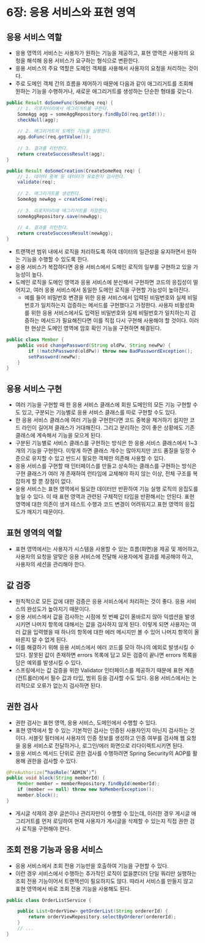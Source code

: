 # 6장: 응용 서비스와 표현 영역

## 응용 서비스 역할

* 응용 영역의 서비스는 사용자가 원하는 기능을 제공하고, 표현 영역은 사용자의 요청을 해석해 응용 서비스가 요구하는 형식으로 변환한다.
* 응용 서비스의 주요 역할은 도메인 객체를 사용해서 사용자의 요청을 처리하는 것이다.
* 주로 도메인 객체 간의 흐름을 제어하기 때문에 다음과 같이 애그리거트를 조회해 원하는 기능을 수행하거나, 새로운 애그리거트를 생성하는 단순한 형태를 갖는다.

```java
public Result doSomeFunc(SomeReq req) {
	// 1. 리포지터리에서 애그리거트를 구한다.
	SomeAgg agg = someAggRepository.findById(req.getId());
	checkNull(agg);
	
	// 2. 애그리거트의 도메인 기능을 실행한다.
	agg.doFunc(req.getValue());
	
	// 3. 결과를 리턴한다.
	return createSuccessResult(agg);
}
```

```java
public Result doSomeCreation(CreateSomeReq req) {
	// 1. 데이터 중복 등 데이터가 유효한지 검사한다.
	validate(req);
	
	// 2. 애그리거트를 생성한다.
	SomeAgg newAgg = createSome(req);
	
	// 3. 리포지터리에 애그리거트를 저장한다.
	someAggRepository.save(newAgg);
	
	// 4. 결과를 리턴한다.
	return createSuccessResult(newAgg);
}
```

* 트랜잭션 범위 내에서 로직을 처리하도록 하여 데이터의 일관성을 유지하면서 원하는 기능을 수행할 수 있도록 한다.
* 응용 서비스가 복잡하다면 응용 서비스에서 도메인 로직의 일부를 구현하고 있을 가능성이 높다.
* 도메인 로직을 도메인 영역과 응용 서비스에 분산해서 구현하면 코드의 응집성이 떨어지고, 여러 응용 서비스에서 동일한 도메인 로직을 구현할 가능성이 높아진다.
  * 예를 들어 비밀번호 변경을 위한 응용 서비스에서 입력된 비밀번호와 실제 비밀번호가 일치하는지 검증하는 메서드를 구현했다고 가정한다. 사용자 비활성화를 위한 응용 서비스에서도 입력된 비밀번호와 실제 비밀번호가 일치하는지 검증하는 메서드가 필요해진다면 이를 직접 다시 구현해 사용해야 할 것이다. 이러한 현상은 도메인 영역에 암호 확인 기능을 구현하면 해결된다.

```java
public class Member {
	public void changePassword(String oldPw, String newPw) {
		if (!matchPassword(oldPw)) throw new BadPasswordException();
		setPassword(newPw);
	}
}
```

## 응용 서비스 구현

* 여러 기능을 구현할 때 한 응용 서비스 클래스에 회원 도메인의 모든 기능 구현할 수도 있고, 구분되는 기능별로 응용 서비스 클래스를 따로 구현할 수도 있다.
* 한 응용 서비스 클래스에 여러 기능을 구현한다면 코드 중복을 제거하기 쉽지만 코드 라인이 길어져 클래스가 거대해진다. 그리고 분리하는 것이 좋은 상황에도 기존 클래스에 계속해서 기능을 모으게 된다.
* 구분된 기능별로 서비스 클래스를 구현하는 방식은 한 응용 서비스 클래스에서 1\~3개의 기능을 구현한다. 이렇게 하면 클래스 개수는 많아지지만 코드 품질을 일정 수준으로 유지할 수 있고 반드시 필요한 객체만 의존해 사용할 수 있다.
* 응용 서비스를 구현할 때 인터페이스를 만들고 상속하는 클래스를 구현하는 방식은 구현 클래스가 여러 개 존재하여 런타임에 교체해야 하지 않는 이상, 전체 구조를 복잡하게 할 뿐 장점이 없다.
* 응용 서비스는 표현 영역에서 필요한 데이터만 반환하여 기능 실행 로직의 응집도를 높일 수 있다. 이 때 표현 영역과 관련된 구체적인 타입을 반환해서는 안된다. 표현 영역에 대한 의존이 생겨 테스트 수행과 코드 변경이 어려워지고 표현 영역의 응집도가 깨지기 때문이다.

## 표현 영역의 역할

* 표현 영역에서는 사용자가 시스템을 사용할 수 있는 흐름(화면)을 제공 및 제어하고, 사용자의 요청을 알맞은 응용 서비스에 전달해 사용자에게 결과를 제공해야 하고, 사용자의 세션을 관리해야 한다.

## 값 검증

* 원칙적으로 모든 값에 대한 검증은 응용 서비스에서 처리하는 것이 좋다. 응용 서비스의 완성도가 높아지기 때문이다.
* 응용 서비스에서 값을 검사하는 시점에 첫 번째 값이 올바르지 않아 익셉션을 발생시키면 나머지 항목에 대해서는 값을 검사하지 않게 된다. 이렇게 되면 사용자는 여러 값을 입력했을 때 하나의 항목에 대한 에러 메시지만 볼 수 있어 나머지 항목이 올바른지 알 수 없게 된다.
* 이를 해결하기 위해 응용 서비스에서 에러 코드를 모아 하나의 예외로 발생시킬 수 있다. 잘못된 값이 존재하면 errors 목록에 담고 모든 검증이 끝나면 errors 목록을 담은 예외를 발생시킬 수 있다.
* 스프링에서는 값 검증을 위한 Validator 인터페이스를 제공하기 때문에 표현 계층(컨트롤러)에서 필수 값과 타입, 범위 등을 검사할 수도 있다. 응용 서비스에서는 논리적으로 오류가 없는지 검사하면 된다.

## 권한 검사

* 권한 검사는 표현 영역, 응용 서비스, 도메인에서 수행할 수 있다.
* 표현 영역에서 할 수 있는 기본적인 검사는 인증된 사용자인지 아닌지 검사하는 것이다. 서블릿 필터에서 사용자의 인증 정보를 생성하고 인증 여부를 검사해 웹 요청을 응용 서비스로 전달하거나, 로그인/에러 화면으로 리다이렉트시키면 된다.
* 응용 서비스 메서드 단위로 권한 검사를 수행하려면 Spring Security의 AOP를 활용해 권한을 검사할 수 있다.

```java
@PreAuthorize(“hasRole(‘ADMIN’)”)
public void block(String memberId) {
	Member member = memberRepository.findById(memberId);
	if (member == null) throw new NoMemberException();
	member.block();
}
```

* 게시글 삭제의 경우 글쓴이나 관리자만이 수행할 수 있는데, 이러한 경우 게시글 애그리거트를 먼저 로딩하여 현재 사용자가 게시글을 삭제할 수 있는지 직접 권한 검사 로직을 구현해야 한다.

## 조회 전용 기능과 응용 서비스

* 응용 서비스에서 조회 전용 기능만을 호출하여 기능을 구현할 수 있다.
* 이런 경우 서비스에서 수행하는 추가적인 로직이 없을뿐더러 단일 쿼리만 실행하는 조회 전용 기능이어서 트랜잭션이 필요하지도 않다. 따라서 서비스를 만들지 않고 표현 영역에서 바로 조회 전용 기능을 사용해도 된다.

```java
public class OrderListService {

	public List<OrderView> getOrderList(String ordererId) {
		return orderViewRepository.selectByOrderer(ordererId);
	}
	// ...
}
```
